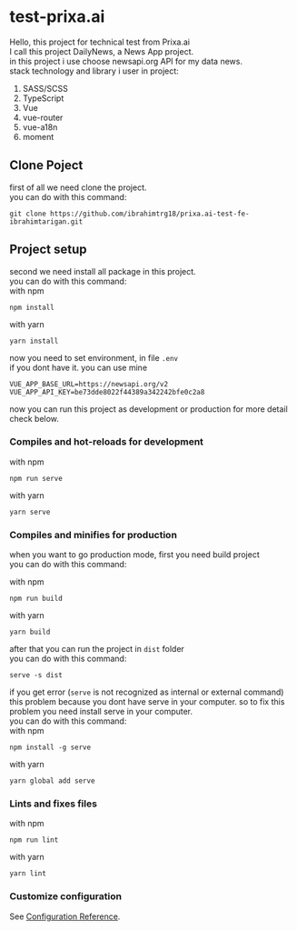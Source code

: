 # test-prixa.ai

Hello, this project for technical test from Prixa.ai  
I call this project DailyNews, a News App project.  
in this project i use choose newsapi.org API for my data news.  
stack technology and library i user in project:

1. SASS/SCSS
2. TypeScript
3. Vue
4. vue-router
5. vue-a18n
6. moment

## Clone Poject

first of all we need clone the project.  
you can do with this command:

```
git clone https://github.com/ibrahimtrg18/prixa.ai-test-fe-ibrahimtarigan.git
```

## Project setup

second we need install all package in this project.  
you can do with this command:  
with npm

```
npm install
```

with yarn

```
yarn install
```

now you need to set environment, in file `.env`  
if you dont have it. you can use mine

```
VUE_APP_BASE_URL=https://newsapi.org/v2
VUE_APP_API_KEY=be73dde8022f44389a342242bfe0c2a8
```

now you can run this project as development or production for more detail check below.

### Compiles and hot-reloads for development

with npm

```
npm run serve
```

with yarn

```
yarn serve
```

### Compiles and minifies for production

when you want to go production mode, first you need build project  
you can do with this command:

with npm

```
npm run build
```

with yarn

```
yarn build
```

after that you can run the project in `dist` folder  
you can do with this command:

```
serve -s dist
```

if you get error (`serve` is not recognized as internal or external command) this problem because you dont have serve in your computer.
so to fix this problem you need install serve in your computer.  
you can do with this command:  
with npm

```
npm install -g serve
```

with yarn

```
yarn global add serve
```

### Lints and fixes files

with npm

```
npm run lint
```

with yarn

```
yarn lint
```

### Customize configuration

See [Configuration Reference](https://cli.vuejs.org/config/).
